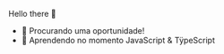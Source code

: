 Hello there 👋


- 🔭 Procurando uma oportunidade!
- 🌱 Aprendendo no momento JavaScript & TÿpeScript
  <picture>
  <source
    srcset="https://github-readme-stats.vercel.app/api?username=anuraghazra&show_icons=true&theme=dark"
    media="(prefers-color-scheme: dark)"
  />
  
